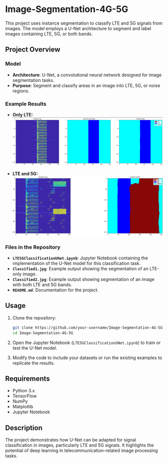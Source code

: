 # Image-Segmentation-4G-5G

This project uses instance segmentation to classify LTE and 5G signals from images. The model employs a U-Net architecture to segment and label images containing LTE, 5G, or both bands.

## Project Overview

### Model
- **Architecture**: U-Net, a convolutional neural network designed for image segmentation tasks.
- **Purpose**: Segment and classify areas in an image into LTE, 5G, or noise regions.

### Example Results
- **Only LTE:**  
  ![Only LTE](./Classified1.jpg)

- **LTE and 5G:**  
  ![LTE & 5G Both](./Classified2.jpg)

### Files in the Repository
- **`LTE5GClassificationUNet.ipynb`**: Jupyter Notebook containing the implementation of the U-Net model for this classification task.
- **`Classified1.jpg`**: Example output showing the segmentation of an LTE-only image.
- **`Classified2.jpg`**: Example output showing segmentation of an image with both LTE and 5G bands.
- **`README.md`**: Documentation for the project.

## Usage

1. Clone the repository:
   ```bash
   git clone https://github.com/your-username/Image-Segmentation-4G-5G.git
   cd Image-Segmentation-4G-5G
   ```

2. Open the Jupyter Notebook (`LTE5GClassificationUNet.ipynb`) to train or test the U-Net model.

3. Modify the code to include your datasets or run the existing examples to replicate the results.

## Requirements
- Python 3.x
- TensorFlow
- NumPy
- Matplotlib
- Jupyter Notebook

## Description
The project demonstrates how U-Net can be adapted for signal classification in images, particularly LTE and 5G signals. It highlights the potential of deep learning in telecommunication-related image processing tasks.

